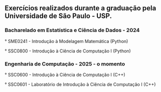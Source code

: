 ## Exercícios realizados durante a graduação pela Universidade de São Paulo - USP.

### Bacharelado em Estatística e Ciência de Dados - 2024

° SME0241 - Introdução à Modelagem Matemática (Python)

° SSC0800 - Introdução à Ciência de Computação I (Python)

### Engenharia de Computação - 2025 - o momento

° SSC0600 - Introdução à Ciência de Computação I  (C++)

° SSC0601 - Laboratório de Introdução à Ciência de Computação I (C++) 